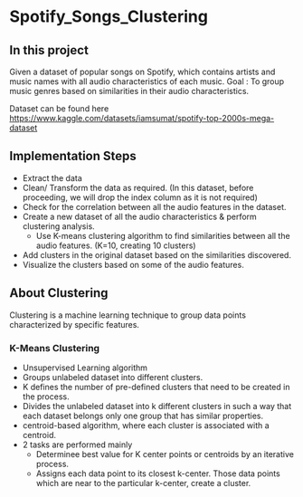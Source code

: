 # Spotify_Songs_Clustering

## In this project

Given a dataset of popular songs on Spotify, which contains artists and music names with all audio characteristics of each music.
Goal : To group music genres based on similarities in their audio characteristics.

Dataset can be found here https://www.kaggle.com/datasets/iamsumat/spotify-top-2000s-mega-dataset

## Implementation Steps

- Extract the data
- Clean/ Transform the data as required. (In this dataset, before proceeding, we will drop the index column as it is not required)
- Check for the correlation between all the audio features in the dataset.
- Create a new dataset of all the audio characteristics & perform clustering analysis.
  - Use K-means clustering algorithm to find similarities between all the audio features. (K=10, creating 10 clusters)
- Add clusters in the original dataset based on the similarities discovered.
- Visualize the clusters based on some of the audio features.

## About Clustering
Clustering is a machine learning technique to group data points characterized by specific features.

### K-Means Clustering
- Unsupervised Learning algorithm
- Groups unlabeled dataset into different clusters.
- K defines the number of pre-defined clusters that need to be created in the process.
- Divides the unlabeled dataset into k different clusters in such a way that each dataset belongs only one group that has similar properties.
- centroid-based algorithm, where each cluster is associated with a centroid.
- 2 tasks are performed mainly
   - Determinee best value for K center points or centroids by an iterative process.
   - Assigns each data point to its closest k-center. Those data points which are near to the particular k-center, create a cluster.

